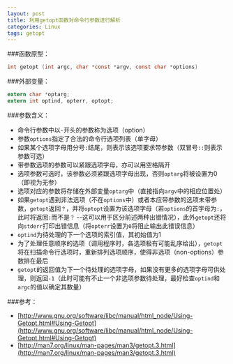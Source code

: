 ```yaml
---
layout: post
title: 利用getopt函数对命令行参数进行解析
categories: Linux
tags: getopt
---
```


###函数原型：
```c
int getopt (int argc, char *const *argv, const char *options)
```

###外部变量：
```c
extern char *optarg;
extern int optind, opterr, optopt;
```

###参数含义：
* 命令行参数中以`-`开头的参数称为选项（option）
* 参数`options`指定了合法的命令行选项列表（单字母）
* 如果某个选项字母用分号`:`结尾，则表示该选项要求带参数（双冒号`::`则表示参数可选）
* 带参数选项的参数可以紧跟选项字母，亦可以用空格隔开
* 选项参数可选时，该参数必须紧跟选项字母出现，否则`optarg`将被设置为0（即视为无参）
* 选项对应的参数将存储在外部变量`optarg`中（直接指向`argv`中的相应位置处）
* 如果`getopt`遇到非法选项（不在`options`中）或者本应带参数的选项未带参数，`getopt`返回`？`，并将`optopt`设置为该选项字母（若`options`的首字母为`:`，此时将返回`:`而不是`？` --这可以用于区分前述两种出错情况），此外`getopt`还将向`stderr`打印出错信息（将`opterr`设置为`0`将阻止输出此错误信息）
* `optind`为待处理的下一个选项的索引值，其初始值为1
* 为了处理任意顺序的选项（调用程序时，各选项极有可能乱序给出），`getopt`将在扫描命令行选项时，重新排列选项顺序，使得非选项（non-options）参数排在最后
* `getopt`的返回值为下一个待处理的选项字母，如果没有更多的选项字母可供处理，则返回`-1`（此时可能有不止一个非选项参数待处理，最好检查`optind`和`argc`的值以确定其数量）

###参考：
- [http://www.gnu.org/software/libc/manual/html_node/Using-Getopt.html#Using-Getopt](http://www.gnu.org/software/libc/manual/html_node/Using-Getopt.html#Using-Getopt)
- [http://man7.org/linux/man-pages/man3/getopt.3.html](http://man7.org/linux/man-pages/man3/getopt.3.html)
